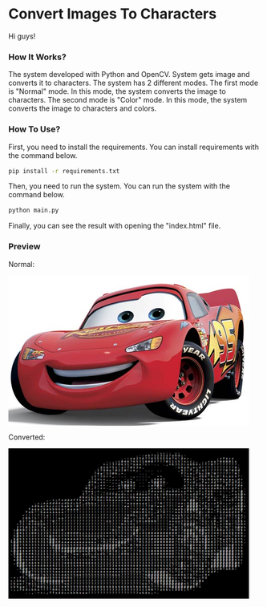 # Convert Images To Characters

Hi guys!

### How It Works?

The system developed with Python and OpenCV. System gets image and converts it to characters. The system has 2 different modes. The first mode is "Normal" mode. In this mode, the system converts the image to characters. The second mode is "Color" mode. In this mode, the system converts the image to characters and colors.

### How To Use?

First, you need to install the requirements. You can install requirements with the command below.

```bash
pip install -r requirements.txt
```

Then, you need to run the system. You can run the system with the command below.

```bash
python main.py
```

Finally, you can see the result with opening the "index.html" file.

### Preview

Normal:

<img style="display:block;" src="https://raw.githubusercontent.com/Floodinatorr/ConvertImageToCharacters/main/normal.jpg" data-canonical-src="https://raw.githubusercontent.com/Floodinatorr/ConvertImageToCharacters/main/normal.jpg" width="480" height="300" />

Converted:

<img style="display:block;" src="https://raw.githubusercontent.com/Floodinatorr/ConvertImageToCharacters/main/final.png" data-canonical-src="https://raw.githubusercontent.com/Floodinatorr/ConvertImageToCharacters/main/final.png" width="480" height="300" />

